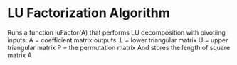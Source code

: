 # LU Factorization Algorithm #
Runs a function luFactor(A) that performs LU decomposition with pivotiing
inputs:
A = coefficient matrix
outputs:
L = lower triangular matrix
U = upper triangular matrix
P = the permutation matrix
And stores the length of square matrix A
